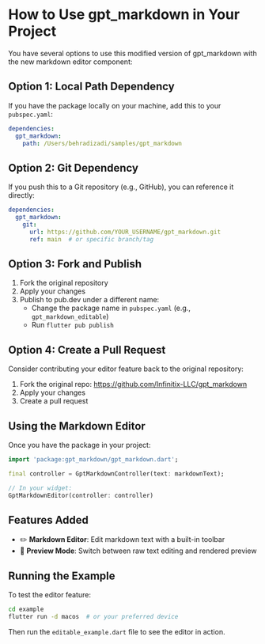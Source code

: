 # How to Use gpt_markdown in Your Project

You have several options to use this modified version of gpt_markdown with the new markdown editor component:

## Option 1: Local Path Dependency

If you have the package locally on your machine, add this to your `pubspec.yaml`:

```yaml
dependencies:
  gpt_markdown:
    path: /Users/behradizadi/samples/gpt_markdown
```

## Option 2: Git Dependency

If you push this to a Git repository (e.g., GitHub), you can reference it directly:

```yaml
dependencies:
  gpt_markdown:
    git:
      url: https://github.com/YOUR_USERNAME/gpt_markdown.git
      ref: main  # or specific branch/tag
```

## Option 3: Fork and Publish

1. Fork the original repository
2. Apply your changes
3. Publish to pub.dev under a different name:
   - Change the package name in `pubspec.yaml` (e.g., `gpt_markdown_editable`)
   - Run `flutter pub publish`

## Option 4: Create a Pull Request

Consider contributing your editor feature back to the original repository:
1. Fork the original repo: https://github.com/Infinitix-LLC/gpt_markdown
2. Apply your changes
3. Create a pull request

## Using the Markdown Editor

Once you have the package in your project:

```dart
import 'package:gpt_markdown/gpt_markdown.dart';

final controller = GptMarkdownController(text: markdownText);

// In your widget:
GptMarkdownEditor(controller: controller)
```

## Features Added

- ✏️ **Markdown Editor**: Edit markdown text with a built-in toolbar
- 👀 **Preview Mode**: Switch between raw text editing and rendered preview

## Running the Example

To test the editor feature:

```bash
cd example
flutter run -d macos  # or your preferred device
```

Then run the `editable_example.dart` file to see the editor in action.
